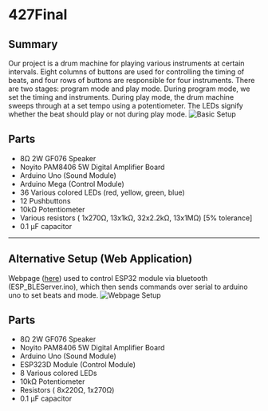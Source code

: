 # 427Final
## Summary
Our project is a drum machine for playing various instruments at certain intervals. Eight columns of buttons are used for controlling the timing of beats, and four rows of buttons are responsible for four instruments. There are two stages: program mode and play mode. During program mode, we set the timing and instruments. During play mode, the drum machine sweeps through at a set tempo using a potentiometer. The LEDs signify whether the beat should play or not during play mode.
![Basic Setup](https://github.com/Will-Bach90/427Final/blob/main/IMG_0281.jpg)
## Parts
* 8Ω 2W GF076 Speaker
* Noyito PAM8406 5W Digital Amplifier Board
* Arduino Uno (Sound Module)
* Arduino Mega (Control Module)
* 36 Various colored LEDs (red, yellow, green, blue)
* 12 Pushbuttons
* 10kΩ Potentiometer
* Various resistors ( 1x270Ω, 13x1kΩ, 32x2.2kΩ, 13x1MΩ) [5% tolerance]
* 0.1 µF capacitor
***
## Alternative Setup (Web Application)
Webpage ([here](https://will-bach90.github.io/427Final/)) used to control ESP32 module via bluetooth (ESP_BLEServer.ino), which then sends commands over serial to arduino uno to set beats and mode.
![Webpage Setup](https://github.com/Will-Bach90/427Final/blob/main/IMG_0269.jpg)
## Parts
* 8Ω 2W GF076 Speaker
* Noyito PAM8406 5W Digital Amplifier Board
* Arduino Uno (Sound Module)
* ESP323D Module (Control Module)
* 8 Various colored LEDs
* 10kΩ Potentiometer
* Resistors ( 8x220Ω, 1x270Ω)
* 0.1 µF capacitor
